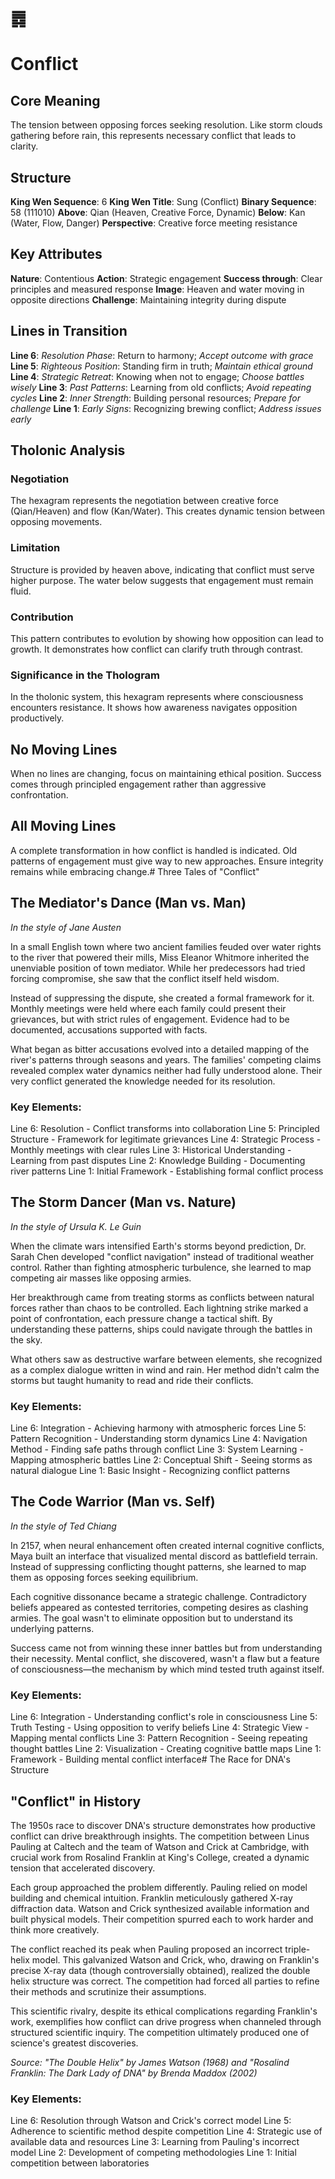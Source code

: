 # ䷅ 
# Conflict

## Core Meaning
The tension between opposing forces seeking resolution. Like storm clouds gathering before rain, this represents necessary conflict that leads to clarity.

## Structure
**King Wen Sequence**: 6
**King Wen Title**: Sung (Conflict)
**Binary Sequence**: 58 (111010)
**Above**: Qian (Heaven, Creative Force, Dynamic)
**Below**: Kan (Water, Flow, Danger)
**Perspective**: Creative force meeting resistance

## Key Attributes
**Nature**: Contentious
**Action**: Strategic engagement
**Success through**: Clear principles and measured response
**Image**: Heaven and water moving in opposite directions
**Challenge**: Maintaining integrity during dispute

## Lines in Transition
**Line 6**: *Resolution Phase*: Return to harmony; *Accept outcome with grace*
**Line 5**: *Righteous Position*: Standing firm in truth; *Maintain ethical ground*
**Line 4**: *Strategic Retreat*: Knowing when not to engage; *Choose battles wisely*
**Line 3**: *Past Patterns*: Learning from old conflicts; *Avoid repeating cycles*
**Line 2**: *Inner Strength*: Building personal resources; *Prepare for challenge*
**Line 1**: *Early Signs*: Recognizing brewing conflict; *Address issues early*

## Tholonic Analysis
### Negotiation
The hexagram represents the negotiation between creative force (Qian/Heaven) and flow (Kan/Water). This creates dynamic tension between opposing movements.

### Limitation
Structure is provided by heaven above, indicating that conflict must serve higher purpose. The water below suggests that engagement must remain fluid.

### Contribution
This pattern contributes to evolution by showing how opposition can lead to growth. It demonstrates how conflict can clarify truth through contrast.

### Significance in the Thologram
In the tholonic system, this hexagram represents where consciousness encounters resistance. It shows how awareness navigates opposition productively.

## No Moving Lines
When no lines are changing, focus on maintaining ethical position. Success comes through principled engagement rather than aggressive confrontation.

## All Moving Lines
A complete transformation in how conflict is handled is indicated. Old patterns of engagement must give way to new approaches. Ensure integrity remains while embracing change.# Three Tales of "Conflict"

## The Mediator's Dance (Man vs. Man)
*In the style of Jane Austen*

In a small English town where two ancient families feuded over water rights to the river that powered their mills, Miss Eleanor Whitmore inherited the unenviable position of town mediator. While her predecessors had tried forcing compromise, she saw that the conflict itself held wisdom.

Instead of suppressing the dispute, she created a formal framework for it. Monthly meetings were held where each family could present their grievances, but with strict rules of engagement. Evidence had to be documented, accusations supported with facts.

What began as bitter accusations evolved into a detailed mapping of the river's patterns through seasons and years. The families' competing claims revealed complex water dynamics neither had fully understood alone. Their very conflict generated the knowledge needed for its resolution.

### Key Elements:
Line 6: Resolution - Conflict transforms into collaboration
Line 5: Principled Structure - Framework for legitimate grievances
Line 4: Strategic Process - Monthly meetings with clear rules
Line 3: Historical Understanding - Learning from past disputes
Line 2: Knowledge Building - Documenting river patterns
Line 1: Initial Framework - Establishing formal conflict process

## The Storm Dancer (Man vs. Nature)
*In the style of Ursula K. Le Guin*

When the climate wars intensified Earth's storms beyond prediction, Dr. Sarah Chen developed "conflict navigation" instead of traditional weather control. Rather than fighting atmospheric turbulence, she learned to map competing air masses like opposing armies.

Her breakthrough came from treating storms as conflicts between natural forces rather than chaos to be controlled. Each lightning strike marked a point of confrontation, each pressure change a tactical shift. By understanding these patterns, ships could navigate through the battles in the sky.

What others saw as destructive warfare between elements, she recognized as a complex dialogue written in wind and rain. Her method didn't calm the storms but taught humanity to read and ride their conflicts.

### Key Elements:
Line 6: Integration - Achieving harmony with atmospheric forces
Line 5: Pattern Recognition - Understanding storm dynamics
Line 4: Navigation Method - Finding safe paths through conflict
Line 3: System Learning - Mapping atmospheric battles
Line 2: Conceptual Shift - Seeing storms as natural dialogue
Line 1: Basic Insight - Recognizing conflict patterns

## The Code Warrior (Man vs. Self)
*In the style of Ted Chiang*

In 2157, when neural enhancement often created internal cognitive conflicts, Maya built an interface that visualized mental discord as battlefield terrain. Instead of suppressing conflicting thought patterns, she learned to map them as opposing forces seeking equilibrium.

Each cognitive dissonance became a strategic challenge. Contradictory beliefs appeared as contested territories, competing desires as clashing armies. The goal wasn't to eliminate opposition but to understand its underlying patterns.

Success came not from winning these inner battles but from understanding their necessity. Mental conflict, she discovered, wasn't a flaw but a feature of consciousness—the mechanism by which mind tested truth against itself.

### Key Elements:
Line 6: Integration - Understanding conflict's role in consciousness
Line 5: Truth Testing - Using opposition to verify beliefs
Line 4: Strategic View - Mapping mental conflicts
Line 3: Pattern Recognition - Seeing repeating thought battles
Line 2: Visualization - Creating cognitive battle maps
Line 1: Framework - Building mental conflict interface# The Race for DNA's Structure

## "Conflict" in History

The 1950s race to discover DNA's structure demonstrates how productive conflict can drive breakthrough insights. The competition between Linus Pauling at Caltech and the team of Watson and Crick at Cambridge, with crucial work from Rosalind Franklin at King's College, created a dynamic tension that accelerated discovery.

Each group approached the problem differently. Pauling relied on model building and chemical intuition. Franklin meticulously gathered X-ray diffraction data. Watson and Crick synthesized available information and built physical models. Their competition spurred each to work harder and think more creatively.

The conflict reached its peak when Pauling proposed an incorrect triple-helix model. This galvanized Watson and Crick, who, drawing on Franklin's precise X-ray data (though controversially obtained), realized the double helix structure was correct. The competition had forced all parties to refine their methods and scrutinize their assumptions.

This scientific rivalry, despite its ethical complications regarding Franklin's work, exemplifies how conflict can drive progress when channeled through structured scientific inquiry. The competition ultimately produced one of science's greatest discoveries.

*Source: "The Double Helix" by James Watson (1968) and "Rosalind Franklin: The Dark Lady of DNA" by Brenda Maddox (2002)*

### Key Elements:
Line 6: Resolution through Watson and Crick's correct model
Line 5: Adherence to scientific method despite competition
Line 4: Strategic use of available data and resources
Line 3: Learning from Pauling's incorrect model
Line 2: Development of competing methodologies
Line 1: Initial competition between laboratories